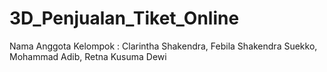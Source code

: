 # 3D_Penjualan_Tiket_Online
Nama Anggota Kelompok : Clarintha Shakendra, Febila Shakendra Suekko, Mohammad Adib, Retna Kusuma Dewi
